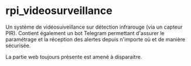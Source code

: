 # rpi_videosurveillance

Un système de vidéosuiveillance sur détection infrarouge (via un capteur PIR). Contient également un bot Telegram permettant d'assurer le paramétrage et la réception des alertes depuis n'importe où et de manière sécurisée.

La partie web toujours présente est amené à disparaitre.
